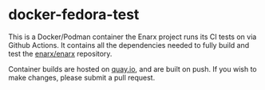 # docker-fedora-test

This is a Docker/Podman container the Enarx project runs its CI tests on via Github Actions. It contains all the dependencies needed to fully build and test the [enarx/enarx](https://github.com/enarx/enarx) repository.

Container builds are hosted on [quay.io](https://quay.io/repository/enarx/fedora-test), and are built on push. If you wish to make changes, please submit a pull request.
